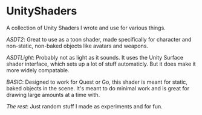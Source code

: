 # UnityShaders
A collection of Unity Shaders I wrote and use for various things.

*ASDT2*:
 Great to use as a toon shader, made specifically for character and non-static, non-baked objects like avatars and weapons.

*ASDTLight*:
 Probably not as light as it sounds. It uses the Unity Surface shader interface, which sets up a lot of stuff automaticly. But it does make it more widely compatable.

*BASIC*:
 Designed to work for Quest or Go, this shader is meant for static, baked objects in the scene. It's meant to do minimal work and is great for drawing large amounts at a time with.

*The rest*:
 Just random stuff I made as experiments and for fun.
